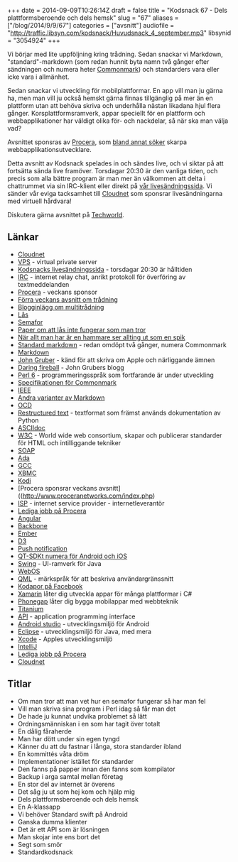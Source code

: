 +++
date = 2014-09-09T10:26:14Z
draft = false
title = "Kodsnack 67 - Dels plattformsberoende och dels hemsk"
slug = "67"
aliases = ["/blog/2014/9/9/67"]
categories = ["avsnitt"]
audiofile = "http://traffic.libsyn.com/kodsnack/Huvudsnack_4_september.mp3"
libsynid = "3054924"
+++

Vi börjar med lite uppföljning kring trådning. Sedan snackar vi Markdown, "standard"-markdown (som redan hunnit byta namn två gånger efter sändningen och numera heter [Commonmark](http://commonmark.org)) och standarders vara eller icke vara i allmänhet.

Sedan snackar vi utveckling för mobilplattformar. En app vill man ju gärna ha, men man vill ju också hemskt gärna finnas tillgänglig på mer än en plattform utan att behöva skriva och underhålla nästan likadana hjul flera gånger. Korsplattformsramverk, appar speciellt för en plattform och webbapplikationer har väldigt olika för- och nackdelar, så när ska man välja vad?

Avsnittet sponsras av [Procera](http://www.proceranetworks.com/index.php), som [bland annat söker](http://bit.ly/proceranetworks) skarpa webbapplikationsutvecklare.

Detta avsnitt av Kodsnack spelades in och sändes live, och vi siktar på att fortsätta sända live framöver. Torsdagar 20:30 är den vanliga tiden, och precis som alla bättre program är man mer än välkommen att delta i chattrummet via sin IRC-klient eller direkt på [vår livesändningssida](http://live.kodsnack.se). Vi sänder vår eviga tacksamhet till [Cloudnet](http://www.cloudnet.se) som sponsrar livesändningarna med virtuell hårdvara!

Diskutera gärna avsnittet på [Techworld](http://techworld.idg.se/2.2524/1.580973/).

## Länkar ##
* [Cloudnet](http://www.cloudnet.se)
* [VPS](http://en.wikipedia.org/wiki/Virtual_private_server) - virtual private server
* [Kodsnacks livesändningssida](http://live.kodsnack.se) - torsdagar 20:30 är hålltiden
* [IRC](http://en.wikipedia.org/wiki/Internet_Relay_Chat) - internet relay chat, anrikt protokoll för överföring av textmeddelanden
* [Procera](http://www.proceranetworks.com/index.php) - veckans sponsor
* [Förra veckans avsnitt om trådning](http://kodsnack.se/66/)
* [Blogginlägg om multitrådning](http://blogg.ricercar.se/basic/2014/09/03/podcasten-kodsnack-om-tradar-och-las/)
* [Lås](http://en.wikipedia.org/wiki/Lock_%28computer_science%29)
* [Semafor](http://en.wikipedia.org/wiki/Semaphore_%28programming%29)
* [Paper om att lås inte fungerar som man tror](http://www.cs.umd.edu/~pugh/java/memoryModel/DoubleCheckedLocking.html)
* [När allt man har är en hammare ser allting ut som en spik](http://en.wikipedia.org/wiki/Law_of_the_instrument)
* [Standard markdown](http://commonmark.org) - redan omdöpt två gånger, numera Commonmark
* [Markdown](http://daringfireball.net/projects/markdown/)
* [John Gruber](http://en.wikipedia.org/wiki/John_Gruber) - känd för att skriva om Apple och närliggande ämnen
* [Daring fireball](http://daringfireball.net) - John Grubers blogg
* [Perl 6](http://en.wikipedia.org/wiki/Perl_6) - programmeringsspråk som fortfarande är under utveckling
* [Specifikationen för Commonmark](http://jgm.github.io/stmd/spec.html)
* [IEEE](http://en.wikipedia.org/wiki/Institute_of_Electrical_and_Electronics_Engineers)
* [Andra varianter av Markdown](http://en.wikipedia.org/wiki/Markdown#Extensions)
* [OCD](http://en.wikipedia.org/wiki/Obsessive–compulsive_disorder)
* [Restructured text](http://en.wikipedia.org/wiki/ReStructuredText) - textformat som främst används dokumentation av Python
* [ASCIIdoc](http://en.wikipedia.org/wiki/AsciiDoc)
* [W3C](http://www.w3.org) - World wide web consortium, skapar och publicerar standarder för HTML och intilliggande tekniker
* [SOAP](http://en.wikipedia.org/wiki/SOAP)
* [Ada](http://en.wikipedia.org/wiki/Ada_%28programming_language%29)
* [GCC](http://en.wikipedia.org/wiki/GNU_Compiler_Collection)
* [XBMC](http://xbmc.org/)
* [Kodi](http://xbmc.org/introducing-kodi-14/)
* [Procera sponsrar veckans avsnitt]((http://www.proceranetworks.com/index.php)
* [ISP](http://en.wikipedia.org/wiki/Internet_service_provider) - internet service provider - internetleverantör
* [Lediga jobb på Procera](http://bit.ly/proceranetworks)
* [Angular](https://angularjs.org)
* [Backbone](http://backbonejs.org)
* [Ember](http://emberjs.com)
* [D3](http://d3js.org)
* [Push notification](http://en.wikipedia.org/wiki/Push_technology)
* [QT-SDKt numera för Android och iOS](http://qt-project.org/qt5/qt52)
* [Swing](http://en.wikipedia.org/wiki/Swing_%28Java%29) - UI-ramverk för Java
* [WebOS](http://en.wikipedia.org/wiki/WebOS)
* [QML](http://en.wikipedia.org/wiki/QML) - märkspråk för att beskriva användargränssnitt
* [Kodapor på Facebook](https://www.facebook.com/groups/utvecklare.stockholm/)
* [Xamarin](https://xamarin.com) låter dig utveckla appar för många plattformar i C#
* [Phonegap](http://phonegap.com) låter dig bygga mobilappar med webbteknik
* [Titanium](http://www.appcelerator.com/titanium/)
* [API](http://en.wikipedia.org/wiki/Application_programming_interface) - application programming interface
* [Android studio](http://en.wikipedia.org/wiki/Android_Studio) - utvecklingsmiljö för Android
* [Eclipse](http://en.wikipedia.org/wiki/Eclipse_%28software%29) - utvecklingsmiljö för Java, med mera
* [Xcode](http://en.wikipedia.org/wiki/Xcode) - Apples utvecklingsmiljö
* [IntelliJ](http://en.wikipedia.org/wiki/IntelliJ_IDEA)
* [Lediga jobb på Procera](http://bit.ly/proceranetworks)
* [Cloudnet](http://www.cloudnet.se)

## Titlar ##
* Om man tror att man vet hur en semafor fungerar så har man fel
* Vill man skriva sina program i Perl idag så får man det
* De hade ju kunnat undvika problemet så lätt
* Ordningsmänniskan i en som har tagit över totalt
* En dålig fåraherde
* Man har dött under sin egen tyngd
* Känner du att du fastnar i långa, stora standarder ibland
* En kommittés våta dröm
* Implementationer istället för standarder
* Den fanns på papper innan den fanns som kompilator
* Backup i arga samtal mellan företag
* En stor del av internet är överens
* Det såg ju ut som hej kom och hjälp mig
* Dels plattformsberoende och dels hemsk
* En A-klassapp
* Vi behöver Standard swift på Android
* Ganska dumma klienter
* Det är ett API som är lösningen
* Man skojar inte ens bort det
* Segt som smör
* Standardkodsnack